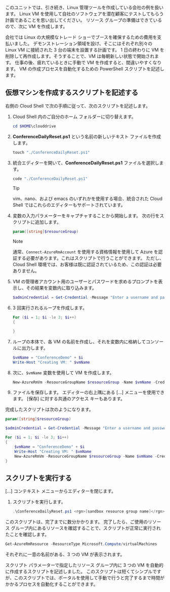 このユニットでは、引き続き、Linux 管理ツールを作成している会社の例を扱います。 Linux VM を使用して自社のソフトウェアを潜在顧客にテストしてもらう計画であることを思い出してください。 リソース グループの準備はできているので、次に VM を作成します。

会社では Linux の大規模なトレード ショーでブースを確保するための費用を支払いました。 デモンストレーション領域を設け、そこにはそれぞれ別々の Linux VM に接続された 3 台の端末を設置する計画です。 1 日の終わりに VM を削除して再作成します。そうすることで、VM は毎朝新しい状態で開始されます。 仕事の後、疲れているときに手動で VM を作成すると、間違いやすくなります。 VM の作成プロセスを自動化するための PowerShell スクリプトを記述します。

## <a name="write-a-script-that-creates-virtual-machines"></a>仮想マシンを作成するスクリプトを記述する

右側の Cloud Shell で次の手順に従って、次のスクリプトを記述します。

1. Cloud Shell 内のご自分のホーム フォルダーに切り替えます。

    ```powershell
    cd $HOME\clouddrive
    ```

1. **ConferenceDailyReset.ps1** という名前の新しいテキスト ファイルを作成します。

    ```powershell
    touch "./ConferenceDailyReset.ps1"
    ```

1. 統合エディターを開いて、**ConferenceDailyReset.ps1** ファイルを選択します。

    ```powershell
    code "./ConferenceDailyReset.ps1"
    ```
    > [!TIP]
    > vim、nano、および emacs のいずれかを使用する場合、統合された Cloud Shell ではこれらのエディターもサポートされています。

1. 変数の入力パラメーターをキャプチャすることから開始します。 次の行をスクリプトに追加します。

    ```powershell
    param([string]$resourceGroup)
    ```

    > [!NOTE]
    > 通常、`Connect-AzureRmAccount` を使用する資格情報を使用して Azure を認証する必要があります。これはスクリプトで行うことができます。 ただし、Cloud Shell 環境では、お客様は既に認証されているため、この認証は必要ありません。

1. VM の管理者アカウント用のユーザーとパスワードを求めるプロンプトを表示し、その結果を変数内に取り込みます。

    ```powershell
    $adminCredential = Get-Credential -Message "Enter a username and password for the VM administrator."
    ```

1. 3 回実行されるループを作成します。

    ```powershell
    For ($i = 1; $i -le 3; $i++) 
    {

    }
    ```

1. ループの本体で、各 VM の名前を作成し、それを変数内に格納してコンソールに出力します。

    ```powershell
    $vmName = "ConferenceDemo" + $i
    Write-Host "Creating VM: " $vmName
    ```

1. 次に、`$vmName` 変数を使用して VM を作成します。

   ```powershell
   New-AzureRmVm -ResourceGroupName $resourceGroup -Name $vmName -Credential $adminCredential -Image UbuntuLTS
   ```

1. ファイルを保存します。 エディターの右上隅にある [...] メニューを使用できます。 [保存] に対する共通のアクセス キーもあります。

完成したスクリプトは次のようになります。

```powershell
param([string]$resourceGroup)

$adminCredential = Get-Credential -Message "Enter a username and password for the VM administrator."

For ($i = 1; $i -le 3; $i++)
{
    $vmName = "ConferenceDemo" + $i
    Write-Host "Creating VM: " $vmName
    New-AzureRmVm -ResourceGroupName $resourceGroup -Name $vmName -Credential $adminCredential -Image UbuntuLTS
}
```

## <a name="execute-the-script"></a>スクリプトを実行する

[...] コンテキスト メニューからエディターを閉じます。

1. スクリプトを実行します。

    ```powershell
    .\ConferenceDailyReset.ps1 <rgn>[sandbox resource group name]</rgn>
    ```
    
このスクリプトは、完了までに数分かかります。 完了したら、ご使用のリソース グループ内にあるリソースを確認することで、スクリプトが正常に実行されたことを確認します。

```powershell
Get-AzureRmResource -ResourceType Microsoft.Compute/virtualMachines
```

それぞれに一意の名前がある、3 つの VM が表示されます。

スクリプト パラメーターで指定したリソース グループ内に 3 つの VM を自動的に作成するスクリプトを記述しました。 このスクリプトは短くてシンプルですが、このスクリプトでは、ポータルを使用して手動で行うと完了するまで時間がかかるプロセスを自動化することができます。
